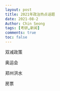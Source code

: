 ```yaml
---
layout: post
title: 2021年政治热点话题
date: 2021-08-2
Author: Chin Seong
tags: [考研,新闻]
comments: true
toc: false
---
```


















双减政策

奥运会

郑州洪水

房票

<!-- more -->







